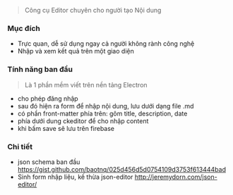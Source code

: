 > Công cụ Editor chuyên cho người tạo Nội dung

### Mục đích
- Trực quan, dễ sử dụng ngay cả người không rành công nghệ
- Nhập và xem kết quả trên một giao diện


### Tính năng ban đầu
> Là 1 phần mềm viết trên nền tảng Electron 

 - cho phép đăng nhập
 - sau đó hiện ra form để nhập nội dung, lưu dưới dạng file .md
 - có phần front-matter phía trên:  gôm title, description, date
 - phía dưới dung ckeditor để cho nhập content
 - khi bấm save sẽ lưu trên firebase
 
### Chi tiết
 - json schema ban đầu https://gist.github.com/baotnq/025d456d5d0754109d3753f613444bad
 - Sinh form nhập liệu, kế thừa json-editor  http://jeremydorn.com/json-editor/
